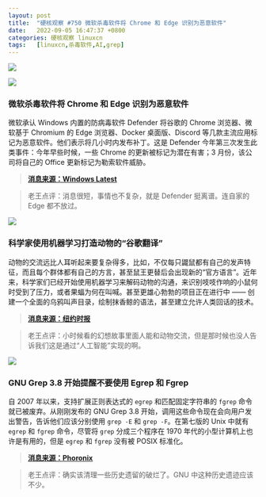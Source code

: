 ```yaml
---
layout: post
title:	"硬核观察 #750 微软杀毒软件将 Chrome 和 Edge 识别为恶意软件"
date:	2022-09-05 16:47:37 +0800 
categories:	硬核观察 linuxcn 
tags:	[linuxcn,杀毒软件,AI,grep]
---
```



![](/Asserts/Images//attachment/album/202209/05/164636nwadi7ixx53ywizi.jpg)


![](/Asserts/Images//attachment/album/202209/05/164647db7o8ma003xy2i3o.jpg)


### 微软杀毒软件将 Chrome 和 Edge 识别为恶意软件


微软承认 Windows 内置的防病毒软件 Defender 将谷歌的 Chrome 浏览器、微软基于 Chromium 的 Edge 浏览器、Docker 桌面版、Discord 等几款主流应用标记为恶意软件。他们表示将几小时内发布补丁。这是 Defender 今年第三次发生此类事件：今年早些时候，一些 Chrome 的更新被标记为潜在有害；3 月份，该公司将自己的 Office 更新标记为勒索软件威胁。



> 
> **[消息来源：Windows Latest](https://www.windowslatest.com/2022/09/05/microsoft-confirms-behaviorwin32-hive-zy-false-error-bug-in-windows-defender)**
> 
> 
> 



> 
> 老王点评：消息很短，事情也不复杂，就是 Defender 挺离谱。连自家的 Edge 都不放过。
> 
> 
> 


![](/Asserts/Images//attachment/album/202209/05/164702a9xcb9rmeleebb3z.jpg)


### 科学家使用机器学习打造动物的“谷歌翻译”


动物的交流远比人耳听起来要复杂得多，比如，不仅每只鼹鼠都有自己的发声特征，而且每个群体都有自己的方言，甚至鼠王更替后会出现新的“官方语言”。近年来，科学家们已经开始使用机器学习来解码动物的沟通，来识别吱吱作响的小鼠何时受到了压力，或者果蝠为何在叫喊。甚至更雄心勃勃的项目正在进行中 —— 创建一个全面的乌鸦叫声目录，绘制抹香鲸的语法，甚至建立允许人类回话的技术。



> 
> **[消息来源：纽约时报](https://www.nytimes.com/2022/08/30/science/translators-animals-naked-mole-rats.html)**
> 
> 
> 



> 
> 老王点评：小时候看的幻想故事里面人能和动物交流，但是那时候也没人告诉我们这是通过“人工智能”实现的啊。
> 
> 
> 


![](/Asserts/Images//attachment/album/202209/05/164715cdsx8qrfo3kpd38s.jpg)


### GNU Grep 3.8 开始提醒不要使用 Egrep 和 Fgrep


自 2007 年以来，支持扩展正则表达式的 `egrep` 和匹配固定字符串的 `fgrep` 命令就已被废弃。从刚刚发布的 GNU Grep 3.8 开始，调用这些命令现在会向用户发出警告，告诉他们应该分别使用 `grep -E` 和 `grep -F`。在第七版的 Unix 中就有 `egrep` 和 `fgrep` 命令，尽管将 `grep` 分成三个程序在 1970 年代的小型计算机上也许是有用的，但是 `egrep` 和 `fgrep` 没有被 POSIX 标准化。



> 
> **[消息来源：Phoronix](https://www.phoronix.com/news/GNU-Grep-3.8-Stop-egrep-fgrep)**
> 
> 
> 



> 
> 老王点评：确实该清理一些历史遗留的破烂了。GNU 中这种历史遗迹应该不少。
> 
> 
>

